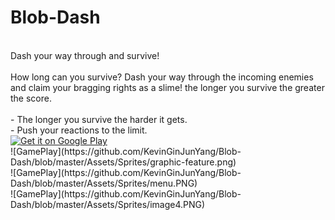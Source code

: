 # Blob-Dash
<br>
Dash your way through and survive! 
<br>
<br>
How long can you survive? Dash your way through the incoming enemies and claim your bragging rights as a slime! the longer you survive the greater the score.
<br>
<br>
- The longer you survive the harder it gets.
<br>
- Push your reactions to the limit.
<br>
<a href='https://play.google.com/store/apps/details?id=com.kevY.BlobDash&pcampaignid=MKT-Other-global-all-co-prtnr-py-PartBadge-Mar2515-1'><img alt='Get it on Google Play' src='https://play.google.com/intl/en_us/badges/images/generic/en_badge_web_generic.png'/></a>
<br>
![GamePlay](https://github.com/KevinGinJunYang/Blob-Dash/blob/master/Assets/Sprites/graphic-feature.png)
<br>
![GamePlay](https://github.com/KevinGinJunYang/Blob-Dash/blob/master/Assets/Sprites/menu.PNG)
<br>
![GamePlay](https://github.com/KevinGinJunYang/Blob-Dash/blob/master/Assets/Sprites/image4.PNG)

